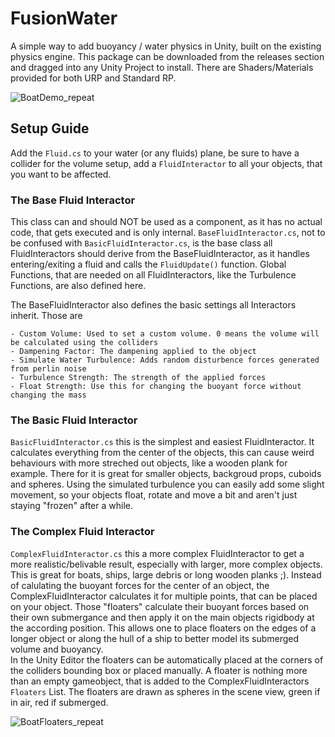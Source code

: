 # FusionWater

A simple way to add buoyancy / water physics in Unity, built on the existing physics engine.
This package can be downloaded from the releases section and dragged into any Unity Project to install.
There are Shaders/Materials provided for both URP and Standard RP.

![BoatDemo_repeat](https://user-images.githubusercontent.com/57530068/132723739-422869ae-c104-4038-a6ef-3d7cbfd650fd.gif)


## Setup Guide

Add the ```Fluid.cs``` to your water (or any fluids) plane, be sure to have a collider for the volume setup, add a ```FluidInteractor``` to all your objects, that you want to be affected.

### The Base Fluid Interactor

This class can and should NOT be used as a component, as it has no actual code, that gets executed and is only internal.
```BaseFluidInteractor.cs```, not to be confused with ```BasicFluidInteractor.cs```, is the base class all FluidInteractors should derive from the BaseFluidInteractor, as it handles entering/exiting a fluid and calls the ```FluidUpdate()``` function. Global Functions, that are needed on all FluidInteractors, like the Turbulence Functions, are also defined here.

The BaseFluidInteractor also defines the basic settings all Interactors inherit. Those are 
```
- Custom Volume: Used to set a custom volume. 0 means the volume will be calculated using the colliders
- Dampening Factor: The dampening applied to the object
- Simulate Water Turbulence: Adds random disturbence forces generated from perlin noise
- Turbulence Strength: The strength of the applied forces
- Float Strength: Use this for changing the buoyant force without changing the mass
```


### The Basic Fluid Interactor

```BasicFluidInteractor.cs``` this is the simplest and easiest FluidInteractor. It calculates everything from the center of the objects, this can cause weird behaviours with more streched out objects, like a wooden plank for example. There for it is great for smaller objects, backgroud props, cuboids and spheres. Using the simulated turbulence you can easily add some slight movement, so your objects float, rotate and move a bit and aren't just staying "frozen" after a while. 

### The Complex Fluid Interactor

```ComplexFluidInteractor.cs``` this a more complex FluidInteractor to get a more realistic/belivable result, especially with larger, more complex objects. This is great for boats, ships, large debris or long wooden planks ;). Instead of calulating the buoyant forces for the center of an object, the ComplexFluidInteractor calculates it for multiple points, that can be placed on your object. Those "floaters" calculate their buoyant forces based on their own submergance and then apply it on the main objects rigidbody at the according position. 
This allows one to place floaters on the edges of a longer object or along the hull of a ship to better model its submerged volume and buoyancy.  
In the Unity Editor the floaters can be automatically placed at the corners of the colliders bounding box or placed manually. A floater is nothing more than an empty gameobject, that is added to the ComplexFluidInteractors ```Floaters``` List. The floaters are drawn as spheres in the scene view, green if in air, red if submerged.

![BoatFloaters_repeat](https://user-images.githubusercontent.com/57530068/132723767-227807fd-65e4-4f0a-8c63-6c03e4aa73d3.gif)

